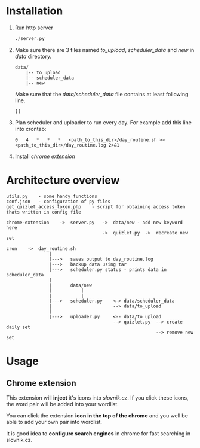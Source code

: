 # Installation
1. Run http server

	```python
	./server.py
	```
2. Make sure there are 3 files named *to_upload*, *scheduler_data* and *new* in *data* directory.
	```
	data/
		|--	to_upload
		|--	scheduler_data
		|--	new
	```

	Make sure that the *data/scheduler_data* file contains at least following line.
	```
	[]
	```

3. Plan scheduler and uploader to run every day. For example add this line into crontab:

	```
	0	4	*	*	*	<path_to_this_dir>/day_routine.sh >> <path_to_this_dir>/day_routine.log 2>&1
	```

4. Install *chrome extension*



# Architecture overview
```
utils.py	- some handy functions
conf.json	- configuration of py files
get_quizlet_access_token.php	- script for obtaining access token thats written in config file

chrome-extension	->	server.py 	->	data/new - add new keyword here
									->	quizlet.py	->	recreate new set

cron	->	day_routine.sh
				|
				|--->	saves output to day_routine.log
				|--->	backup data using tar
				|--->	scheduler.py status	- prints data in scheduler_data
				|
				|		data/new
				|			|
				|			|
				|--->	scheduler.py	<->	data/scheduler_data
				|						-->	data/to_upload
				|
				|--->	uploader.py		<--	data/to_upload
										-->	quizlet.py	--> create daily set
														--> remove new set 

```

# Usage
## Chrome extension
This extension will **inject** it's icons into *slovnik.cz*. If you click these icons, the word pair will be added into your wordlist.

You can click the extension **icon in the top of the chrome** and you well be able to add your own pair into wordlist.

It is good idea to **configure search engines** in chrome for fast searching in slovnik.cz.